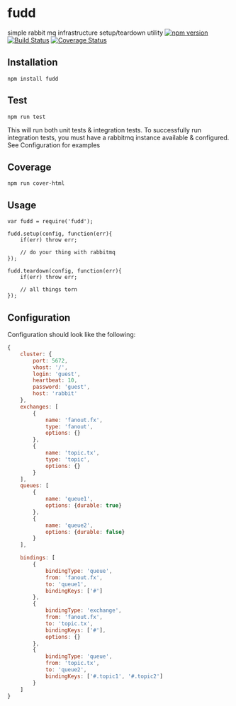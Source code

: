# fudd

simple rabbit mq infrastructure setup/teardown utility
[![npm version](https://badge.fury.io/js/fudd.svg)](https://badge.fury.io/js/fudd)
[![Build Status](https://travis-ci.org/GannettDigital/fudd.svg?branch=master)](https://travis-ci.org/GannettDigital/fudd)
[![Coverage Status](https://coveralls.io/repos/github/GannettDigital/fudd/badge.svg?branch=master)](https://coveralls.io/github/GannettDigital/fudd?branch=master)

## Installation
```
npm install fudd
```

## Test

```
npm run test
```
This will run both unit tests & integration tests. To successfully run integration tests, you must have a rabbitmq instance 
available & configured. See Configuration for examples

## Coverage 

```
npm run cover-html
```

## Usage

```
var fudd = require('fudd');

fudd.setup(config, function(err){
    if(err) throw err;
    
    // do your thing with rabbitmq
});

fudd.teardown(config, function(err){
    if(err) throw err;
    
    // all things torn
});
```

## Configuration

Configuration should look like the following: 
```javascript
{
    cluster: {
        port: 5672,
        vhost: '/',
        login: 'guest',
        heartbeat: 10,
        password: 'guest',
        host: 'rabbit'
    },
    exchanges: [
        {
            name: 'fanout.fx',
            type: 'fanout',
            options: {}
        },
        {
            name: 'topic.tx',
            type: 'topic',
            options: {}
        }
    ],
    queues: [
        {
            name: 'queue1',
            options: {durable: true}
        },
        {
            name: 'queue2',
            options: {durable: false}
        }
    ],

    bindings: [
        {
            bindingType: 'queue',
            from: 'fanout.fx',
            to: 'queue1',
            bindingKeys: ['#']
        },
        {
            bindingType: 'exchange',
            from: 'fanout.fx',
            to: 'topic.tx',
            bindingKeys: ['#'],
            options: {}
        },
        {
            bindingType: 'queue',
            from: 'topic.tx',
            to: 'queue2',
            bindingKeys: ['#.topic1', '#.topic2']
        }
    ]
}
```
